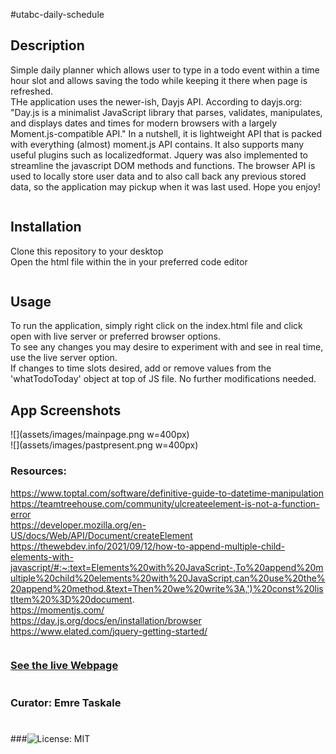 #utabc-daily-schedule

## Description
Simple daily planner which allows user to type in a todo event within a time hour slot and allows saving the todo while keeping it there when page is refreshed.  
THe application uses the newer-ish, Dayjs API. According to dayjs.org: "Day.js is a minimalist JavaScript library that parses, validates, manipulates, and displays dates and times for modern browsers with a largely Moment.js-compatible API." In a nutshell, it is lightweight API that is packed with everything (almost) moment.js API contains. It also supports many useful plugins such as localizedformat. Jquery was also implemented to streamline the javascript DOM methods and functions. The browser API is used to locally store user data and to also call back any previous stored data, so the application may pickup when it was last used. Hope you enjoy! 


![]()
## Installation
Clone this repository to your desktop  
Open the html file within the in your preferred code editor  

![]()

## Usage
To run the application, simply right click on the index.html file and click open with live server or preferred browser options.  
To see any changes you may desire to experiment with and see in real time, use the live server option.  
If changes to time slots desired, add or remove values from the 'whatTodoToday' object at top of JS file. No further modifications needed.   
![]()
## App Screenshots
![](assets/images/mainpage.png w=400px)  
![](assets/images/pastpresent.png w=400px)  
![]()
### Resources:
https://www.toptal.com/software/definitive-guide-to-datetime-manipulation  
https://teamtreehouse.com/community/ulcreateelement-is-not-a-function-error  
https://developer.mozilla.org/en-US/docs/Web/API/Document/createElement  
https://thewebdev.info/2021/09/12/how-to-append-multiple-child-elements-with-javascript/#:~:text=Elements%20with%20JavaScript-,To%20append%20multiple%20child%20elements%20with%20JavaScript,can%20use%20the%20append%20method.&text=Then%20we%20write%3A,')%20const%20listItem%20%3D%20document.  
https://momentjs.com/  
https://day.js.org/docs/en/installation/browser  
https://www.elated.com/jquery-getting-started/  

![]()
### [See the live Webpage](https://em-t-shells.github.io/utabc-daily-schedule/)  
#
### Curator: Emre Taskale  
#
###![License: MIT](https://img.shields.io/badge/License-MIT-yellow.svg)
###
###
